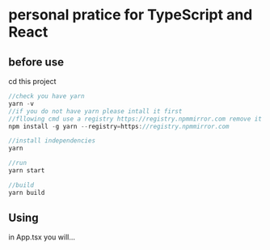 # personal pratice for TypeScript and React

## before use
cd this project
```typescript
//check you have yarn
yarn -v
//if you do not have yarn please intall it first
//fllowing cmd use a registry https://registry.npmmirror.com remove it if unneccessary
npm install -g yarn --registry=https://registry.npmmirror.com

//install independencies
yarn

//run
yarn start

//build
yarn build
```
## Using
in App.tsx you will...
